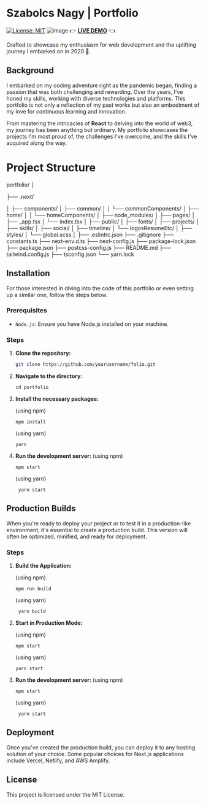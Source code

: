 # Szabolcs Nagy | Portfolio

[![License: MIT](https://img.shields.io/badge/License-MIT-yellow.svg)](https://opensource.org/licenses/MIT)
![image](https://github.com/szabolcsthedeveloper/Reactfolio/assets/109295080/905c0571-2eb8-473c-9b26-ede95e29a2a9)
👉
**[LIVE DEMO](https://szabolcsnagy.com)**
👈

Crafted to showcase my enthusiasm for web development and the uplifting journey I embarked on in 2020 🚀.

## Background

I embarked on my coding adventure right as the pandemic began, finding a passion that was both challenging and rewarding. Over the years, I've honed my skills, working with diverse technologies and platforms. This portfolio is not only a reflection of my past works but also an embodiment of my love for continuous learning and innovation.

From mastering the intricacies of **React** to delving into the world of web3, my journey has been anything but ordinary. My portfolio showcases the projects I'm most proud of, the challenges I've overcome, and the skills I've acquired along the way.

# Project Structure

portfolio/
│

├── .next/

│
├── components/
│ ├── common/
│ │ └── commonComponents/
│ ├── home/
│ │ └── homeComponents/
│
├── node_modules/
│
├── pages/
│ ├── \_app.tsx
│ └── index.tsx
│
├── public/
│ ├── fonts/
│ ├── projects/
│ ├── skills/
│ ├── social/
│ ├── timeline/
│ └── logosResumeEtc/
│
├── styles/
│ └── global.scss
│
├── .eslintrc.json
├── .gitignore
├── constants.ts
├── next-env.d.ts
├── next-config.js
├── package-lock.json
├── package.json
├── postcss-config.js
├── README.md
├── tailwind.config.js
├── tsconfig.json
└── yarn.lock

## Installation

For those interested in diving into the code of this portfolio or even setting up a similar one, follow the steps below.

### Prerequisites

- `Node.js`: Ensure you have Node.js installed on your machine.

### Steps

1. **Clone the repository:**

   ```bash
   git clone https://github.com/yourusername/folio.git
   ```

2. **Navigate to the directory:**
   ```
   cd portfolio
   ```
3. **Install the necessary packages:**

   (using npm)

   ```
   npm install
   ```

   (using yarn)

   ```
   yarn
   ```

4. **Run the development server:**
   (using npm)
   ```
   npm start
   ```
   (using yarn)
   ```
    yarn start
   ```

## Production Builds

When you're ready to deploy your project or to test it in a production-like environment, it's essential to create a production build. This version will often be optimized, minified, and ready for deployment.

### Steps

1. **Build the Application:**

   (using npm)

   ```
   npm run build
   ```

   (using yarn)

   ```
    yarn build
   ```

2. **Start in Production Mode:**

   (using npm)

   ```
   npm start
   ```

   (using yarn)

   ```
   yarn start
   ```

3. **Run the development server:**
   (using npm)
   ```
   npm start
   ```
   (using yarn)
   ```
    yarn start
   ```

## Deployment

Once you've created the production build, you can deploy it to any hosting solution of your choice. Some popular choices for Next.js applications include Vercel, Netlify, and AWS Amplify.

## License

This project is licensed under the MIT License.
